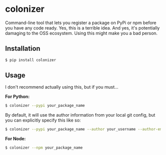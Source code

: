 # colonizer

Command-line tool that lets you register a package on PyPi or npm before you have any code ready. Yes, this is a terrible idea. And yes, it's potentially damaging to the OSS ecosystem. Using this might make you a bad person.

## Installation

```bash
$ pip install colonizer
```

## Usage

I don't recommend actually using this, but if you must...

**For Python:**

```bash
$ colonizer --pypi your_package_name
```

By default, it will use the author information from your local git config, but you can explicitly specify this like so:

```bash
$ colonizer --pypi your_package_name --author your_username --author-email your_email
```

**For Node:**

```bash
$ colonizer --npm your_package_name
```
